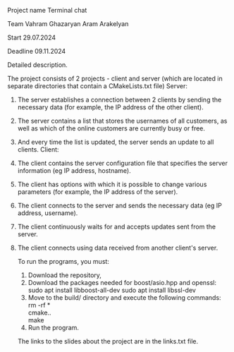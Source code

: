 Project name  		Terminal chat 

Team				Vahram Ghazaryan Aram Arakelyan

Start				29.07.2024

Deadline		09.11.2024

Detailed description.

The project consists of 2 projects - client and server (which are located in separate directories that contain a CMakeLists.txt file)
Server:
1. The server establishes a connection between 2 clients by sending the necessary data (for example, the IP address of the other client).
2. The server contains a list that stores the usernames of all customers, as well as which of the online customers are currently busy or free.
3. And every time the list is updated, the server sends an update to all clients.
Client:
1. The client contains the server configuration file that specifies the server information (eg IP address, hostname).
2. The client has options with which it is possible to change various parameters (for example, the IP address of the server).
3. The client connects to the server and sends the necessary data (eg IP address, username).
4. The client continuously waits for and accepts updates sent from the server.
5. The client connects using data received from another client's server.

   To run the programs, you must:
   1. Download the repository,
   2. Download the packages needed for boost/asio.hpp and openssl:
      sudo apt install libboost-all-dev
      sudo apt install libssl-dev
   3. Move to the build/ directory and execute the following commands:
      rm -rf *   
      cmake..   
      make   
   4. Run the program.

   The links to the slides about the project are in the links.txt file.

